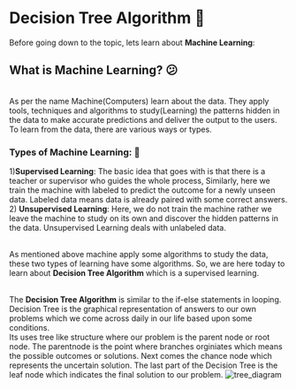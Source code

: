 # Decision Tree Algorithm :thinking:

Before going down to the topic, lets learn about **Machine Learning**:
## What is Machine Learning? :confused:
<br>As per the name Machine(Computers) learn about the data. They apply tools, techniques and algorithms to study(Learning) the patterns hidden in the data to make accurate predictions and deliver the output to the users.
<br>To learn from the data, there are various ways or types.
### Types of Machine Learning: :shushing_face:
1)**Supervised Learning**: 
The basic idea that goes with is that there is a teacher or supervisor who guides the whole process, Similarly, here we train the machine with labeled to predict the outcome for a newly unseen data. Labeled data means data is already paired with some correct answers.
<br>2) **Unsupervised Learning**:
Here, we do not train the machine rather we leave the machine to study on its own and discover the hidden patterns in the data. Unsupervised Learning deals with unlabeled data. 

<br>As mentioned above machine apply some algorithms to study the data, these two types of learning have some algorithms. So, we are here today to learn about **Decision Tree Algorithm** which is a supervised learning.

<br>The **Decision Tree Algorithm** is similar to the if-else statements in looping. Decision Tree is the graphical representation of answers to our own problems which we come across daily in our life based upon some conditions.
<br> Its uses tree like structure where our problem is the parent node or root node. The parentnode is the point where branches orginiates which means the possible outcomes or solutions. Next comes the chance node which represents the uncertain solution. The last part of the Decision Tree is the leaf node which indicates the final solution to our problem.
<img src="https://www.researchgate.net/figure/a-describes-the-components-of-a-decision-tree-the-Nodes-represent-the-possible_fig2_303773171" alt="tree_diagram">
